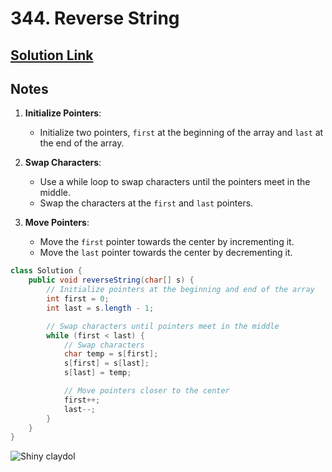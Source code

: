 # 344. Reverse String

## [Solution Link](https://leetcode.com/submissions/detail/1511934819/)

## Notes

1. **Initialize Pointers**:
   - Initialize two pointers, `first` at the beginning of the array and `last` at the end of the array.

2. **Swap Characters**:
   - Use a while loop to swap characters until the pointers meet in the middle.
   - Swap the characters at the `first` and `last` pointers.

3. **Move Pointers**:
   - Move the `first` pointer towards the center by incrementing it.
   - Move the `last` pointer towards the center by decrementing it.

```java
class Solution {
    public void reverseString(char[] s) {
        // Initialize pointers at the beginning and end of the array
        int first = 0;
        int last = s.length - 1;

        // Swap characters until pointers meet in the middle
        while (first < last) {
            // Swap characters
            char temp = s[first];
            s[first] = s[last];
            s[last] = temp;

            // Move pointers closer to the center
            first++;
            last--;
        }
    }
}
```

![Shiny claydol](https://projectpokemon.org/images/shiny-sprite/claydol.gif)
